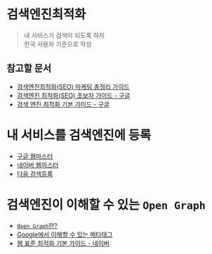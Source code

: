 # 검색엔진최적화
> 내 서비스가 검색이 되도록 하자  
> 한국 사용자 기준으로 작성

## 참고할 문서
* [검색엔진최적화(SEO) 마케팅 총정리 가이드](https://www.twinword.co.kr/blog/search-engine-optimization-guide/)
* [검색엔진 최적화(SEO) 초보자 가이드 - 구글](https://support.google.com/webmasters/answer/7451184?hl=ko)
* [검색 엔진 최적화 기본 가이드 - 구글 ](https://static.googleusercontent.com/media/www.google.com/ko//intl/ko/webmasters/docs/search-engine-optimization-starter-guide-ko.pdf)

# 내 서비스를 검색엔진에 등록
* [구글 웹마스터](https://www.google.com/webmasters/)
* [네이버 웹마스터](https://webmastertool.naver.com/)
* [다음 검색등록](https://register.search.daum.net/)

# 검색엔진이 이해할 수 있는 `Open Graph`
* [`Open Graph`란?](http://blog.naver.com/PostView.nhn?blogId=naver_search&logNo=220572076622&parentCategoryNo=&categoryNo=48&viewDate=&isShowPopularPosts=false&from=postView)
* [Google에서 이해할 수 있는 메타태그](https://support.google.com/webmasters/answer/79812?hl=ko)
* [웹 표준 최적화 기본 가이드 - 네이버](https://webmastertool.naver.com/guide/basic_optimize.naver)



